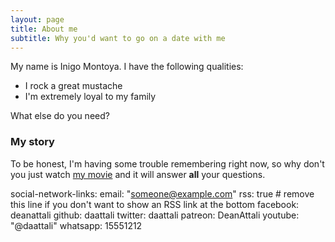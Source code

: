 ```yaml
---
layout: page
title: About me
subtitle: Why you'd want to go on a date with me
---
```


My name is Inigo Montoya. I have the following qualities:

- I rock a great mustache
- I'm extremely loyal to my family

What else do you need?

### My story

To be honest, I'm having some trouble remembering right now, so why don't you just watch [my movie](https://en.wikipedia.org/wiki/The_Princess_Bride_%28film%29) and it will answer **all** your questions.

social-network-links:
  email: "someone@example.com"
  rss: true  # remove this line if you don't want to show an RSS link at the bottom
  facebook: deanattali
  github: daattali
  twitter: daattali
  patreon: DeanAttali
  youtube: "@daattali"
  whatsapp: 15551212
